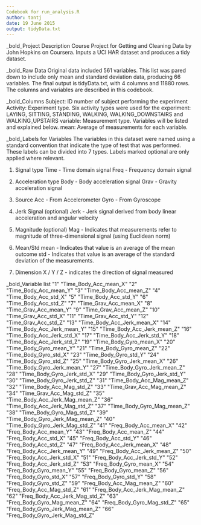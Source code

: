 ```yaml
--- 
Codebook for run_analysis.R 
author: tantj 
date: 19 June 2015 
output: tidyData.txt 
---
```


_bold_Project Description 
Course Project for Getting and Cleaning Data by John Hopkins on Coursera. Inputs
a UCI HAR dataset and produces a tidy dataset.

_bold_Raw Data 
Original data included 561 variables. This list was pared down to
include only mean and standard deviation data, producing 66 variables. The final
output is tidyData.txt, with 4 columns and 11880 rows. The columns and variables
are described in this codebook.

_bold_Columns
Subject: ID number of subject performing the experiment
Activity: Experiment type. Six activity types were used for the experiment:
LAYING, SITTING, STANDING, WALKING, WALKING_DOWNSTAIRS and WALKING_UPSTAIRS
variable: Measurement type. Variables will be listed and explained below.
mean: Average of measurements for each variable.

_bold_Labels for Variables
The variables in this dataset were named using a standard convention that
indicate the type of test that was performed. These labels can be divided into 7
types. Labels marked optional are only applied where relevant.
1. Signal type
Time - Time domain signal
Freq - Frequency domain signal

2. Acceleration type
Body - Body acceleration signal
Grav - Gravity acceleration signal

3. Source
Acc - From Accelerometer
Gyro - From Gyroscope

4. Jerk Signal (optional)
Jerk - Jerk signal derived from body linear acceleration and angular velocity

5. Magnitude (optional)
Mag - Indicates that measurements refer to magnitude of three-dimensional signal
(using Euclidean norm)

6. Mean/Std
mean - Indicates that value is an average of the mean outcome
std - Indicates that value is an average of the standard deviation of the
measurements.

7. Dimension
X / Y / Z - indicates the direction of signal measured

_bold_Variable list
"1" "Time_Body_Acc_mean_X"
"2" "Time_Body_Acc_mean_Y"
"3" "Time_Body_Acc_mean_Z"
"4" "Time_Body_Acc_std_X"
"5" "Time_Body_Acc_std_Y"
"6" "Time_Body_Acc_std_Z"
"7" "Time_Grav_Acc_mean_X"
"8" "Time_Grav_Acc_mean_Y"
"9" "Time_Grav_Acc_mean_Z"
"10" "Time_Grav_Acc_std_X"
"11" "Time_Grav_Acc_std_Y"
"12" "Time_Grav_Acc_std_Z"
"13" "Time_Body_Acc_Jerk_mean_X"
"14" "Time_Body_Acc_Jerk_mean_Y"
"15" "Time_Body_Acc_Jerk_mean_Z"
"16" "Time_Body_Acc_Jerk_std_X"
"17" "Time_Body_Acc_Jerk_std_Y"
"18" "Time_Body_Acc_Jerk_std_Z"
"19" "Time_Body_Gyro_mean_X"
"20" "Time_Body_Gyro_mean_Y"
"21" "Time_Body_Gyro_mean_Z"
"22" "Time_Body_Gyro_std_X"
"23" "Time_Body_Gyro_std_Y"
"24" "Time_Body_Gyro_std_Z"
"25" "Time_Body_Gyro_Jerk_mean_X"
"26" "Time_Body_Gyro_Jerk_mean_Y"
"27" "Time_Body_Gyro_Jerk_mean_Z"
"28" "Time_Body_Gyro_Jerk_std_X"
"29" "Time_Body_Gyro_Jerk_std_Y"
"30" "Time_Body_Gyro_Jerk_std_Z"
"31" "Time_Body_Acc_Mag_mean_Z"
"32" "Time_Body_Acc_Mag_std_Z"
"33" "Time_Grav_Acc_Mag_mean_Z"
"34" "Time_Grav_Acc_Mag_std_Z"
"35" "Time_Body_Acc_Jerk_Mag_mean_Z"
"36" "Time_Body_Acc_Jerk_Mag_std_Z"
"37" "Time_Body_Gyro_Mag_mean_Z"
"38" "Time_Body_Gyro_Mag_std_Z"
"39" "Time_Body_Gyro_Jerk_Mag_mean_Z"
"40" "Time_Body_Gyro_Jerk_Mag_std_Z"
"41" "Freq_Body_Acc_mean_X"
"42" "Freq_Body_Acc_mean_Y"
"43" "Freq_Body_Acc_mean_Z"
"44" "Freq_Body_Acc_std_X"
"45" "Freq_Body_Acc_std_Y"
"46" "Freq_Body_Acc_std_Z"
"47" "Freq_Body_Acc_Jerk_mean_X"
"48" "Freq_Body_Acc_Jerk_mean_Y"
"49" "Freq_Body_Acc_Jerk_mean_Z"
"50" "Freq_Body_Acc_Jerk_std_X"
"51" "Freq_Body_Acc_Jerk_std_Y"
"52" "Freq_Body_Acc_Jerk_std_Z"
"53" "Freq_Body_Gyro_mean_X"
"54" "Freq_Body_Gyro_mean_Y"
"55" "Freq_Body_Gyro_mean_Z"
"56" "Freq_Body_Gyro_std_X"
"57" "Freq_Body_Gyro_std_Y"
"58" "Freq_Body_Gyro_std_Z"
"59" "Freq_Body_Acc_Mag_mean_Z"
"60" "Freq_Body_Acc_Mag_std_Z"
"61" "Freq_Body_Acc_Jerk_Mag_mean_Z"
"62" "Freq_Body_Acc_Jerk_Mag_std_Z"
"63" "Freq_Body_Gyro_Mag_mean_Z"
"64" "Freq_Body_Gyro_Mag_std_Z"
"65" "Freq_Body_Gyro_Jerk_Mag_mean_Z"
"66" "Freq_Body_Gyro_Jerk_Mag_std_Z"

